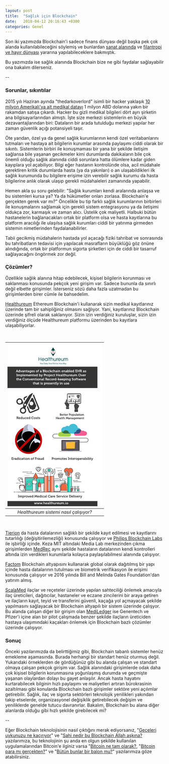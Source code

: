 ```yaml
---
layout: post
title:  "Sağlık için Blockchain"
date:   2018-04-12 20:16:43 +0300
categories: Genel
---
```

Son iki yazımızda Blockchain'i sadece finans dünyası değil başka pek çok alanda kullanılabileceğini söylemiş ve bunlardan [sanat alanında](http://ademimerkezi.com/genel/2018/04/06/sanat-icin-blockchain.html) ve [filantropi ve hayır dünyası](http://ademimerkezi.com/genel/2018/03/29/Iyilik-icin-blockchain.html) yararına yapılabileceklere bakmıştık. 

Bu yazımızda ise sağlık alanında Blockchain bize ne gibi faydalar sağlayabilir ona bakalım dilerseniz. 

--

### Sorunlar, sıkıntılar

2015 yılı Haziran ayında "thedarkoverlord" isimli bir hacker yaklaşık [10 milyon Amerikalı'ya ait medikal datayı](https://www.zdnet.com/article/hacker-advertising-huge-health-insurance-database/) 1 milyon ABD dolarına yakın bir rakamdan satışa çıkardı. Hacker bu gizli medikal bilgileri dört ayrı şirketin ana bilgisayarlarından almıştı. İşte size merkezi sistemlerin en büyük dezavantajlarından biri: Dataların bir arada tutulduğu merkezi yapılar her zaman güvenlik açığı potansiyeli taşır.

Öte yandan, özel ya da genel sağlık kurumlarının kendi özel veritabanlarını tutmaları ve hastaya ait bilgilerin kurumlar arasında paylaşımı ciddi olarak bir sıkıntı. Sistemlerin birbiri ile konuşmaması bir yana bir şekilde iletişim sağlansa bile yaşanan gecikmeler kimi durumlarda dakikaların bile çok önemli olduğu sağlık alanında ciddi sorunlara hatta ölümlere kadar giden kayıplara yol açabiliyor. Bilgi eğer hastanın kontrolünde olsa, acil müdahale gerektiren kritik durumlarda hasta (ya da yakınları) o an ulaşabildikleri ilk sağlık kurumunda bu bilgilere erişime izin verebilir sağlık kurumu da hasta bilgilerine anlık olarak ulaşıp gerekli müdahaleleri zamanında yapabilir. 

Hemen akla şu soru gelebilir: "Sağlık kurumları kendi aralarında anlaşsa ve bu sistemleri kursa ya? Ya da hükümetler onları zorlasa. Blockchain'e gerçekten gerek var mı?" Öncelikle bu tip farklı sağlık kurumlarının birbirleri ile konuşmalarını sağlamak için gerekli sistem entegrasyonu ya da iletişimi oldukça zor, karmaşık ve zaman alıcı. Üstelik çok maliyetli. Halbuki bütün hastanelerin bağlanacakları ortak bir platform olsa ve hasta kayıtlarına bu platform aracılığı ile ulaşılsa sağlık kurumları ciddi bir yatırıma girmeden sistemin nimetlerinden faydalanabilirler. 

Tabii gecikmiş müdahalerin hastada yol açacağı fiziki tahribat ve sonrasında bu tahribatların tedavisi için yapılacak masrafların büyüklüğü göz önüne alındığında, ortak bir platformun sigorta şirketleri için de ciddi bir tasarruf sağlayacağını öngörmek zor değil.    

### Çözümler?

Özellikle sağlık alanına hitap edebilecek, kişisel bilgilerin korunması ve saklanması konusunda pekçok yeni girişim var. Sadece bununla da sınırlı değil elbette girişimler. İsterseniz sözü daha fazla uzatmadan bu girişimlerden birer cümle ile bahsedelim. 

[Healthureum](https://www.healthureum.io/) Ethereum Blockchain'i kullanarak sizin medikal kayıtlarınız üzerinde tam bir sahipliğiniz olmasını sağlıyor. Yani, kayıtlarınız Blockchain üzerinde şifreli olarak saklanıyor. Sizin izin verdiğiniz kuruluşlar, sizin izin verdiğiniz ölçüde Healthureum platformu üzerinden bu kayıtlara ulaşabiliyorlar. 

&nbsp;

| ![healthureum.png](/assets/healthureum2.png) | 
|:--:| 
| *Healthureum sistemi nasıl çalışıyor?* | 

&nbsp;


[Tierion](https://tierion.com/) da hasta datalarının sağlıklı bir şekilde kayıt edilmesi ve kayıtlarını tutarlılığı (değişitirilemezliği) konusunda çalışıyor ve [Philips Blockchain Labs](http://www.2.forms.healthcare.philips.com/blockchainlabs) ile işbirliği içinde. Keza MIT altındaki Media Lab merkezinden çıkma girişimlerden [MedRec](http://medrec.io/about-us/) aynı şekilde hastaların datalarının kendi kontrolleri altında izin verdikleri kurumlarla kolayca paylaşılabilmesi alanında çalışıyor. 

[Factom](https://www.factom.com) Blockchain altyapısını kullanarak global olarak dağıtılmış bir yapı içinde hasta datalarının tutulması ve biometrik verifikasyon ile erişimi konusunda çalışıyor ve 2016 yılında Bill and Melinda Gates Foundation'dan yatırım almış.

[ScalaMed](https://www.scalamed.com) ilaçlar ve reçeteler üzerinde yapılan sahteciliği önlemek amacıyla ilaç üreticileri, dağıtıcılar, hastaneler ve eczane zincilerini bir araya getiren ve ilaçların kayıt, teyid ve transferini güvenli, kaçağa yol açmayacak şekilde yapılmasını sağlayacak bir Blockchain altyapılı bir sistem üzerinde çalışyor. Bu alanda çalışan diğer bir girişim olan [MediLedger](https://www.mediledger.com/) ise Genentech ve Pfizer'i içine alan bir pilot çalışmada benzer şekilde ilaçların üreticiden hastaya ulaşımındaki kaçakları önlemek için Blockchain bazlı çözümler üzerinde çalışıyor. 

### Sonuç

Önceki yazılarımızda da belirttiğimiz gibi, Blockchain tabanlı sistemler henüz emekleme aşamasında. Burada herhangi bir standart henüz oturmuş değil. Yukarıdaki örneklerden de gördüğünüz gibi bu alanda çalışan ve standart olmaya çalışan pekçok girişim var. Sağlık alanındaki girişimlerde odak daha çok kişisel bilgilerin korunmasına yoğunlaşmış durumda ve geçmişte yaşanan olaylardan dolayı bu gayet anlaşılır. Ancak hasta hayatını kurtarabilecek bilginin hızlı paylaşımı ve maliyetleri artıran bürokrasinin azaltılması gibi konularda Blockchain bazlı girişimler sektöre yeni açılımlar getirebilir. Sağlık, ilaç ve sigorta sektörleri teknolojik yenilikleri yakından takip etselerde, organizasyonel değişiklik getirebilecek değişim ve yeniliklerde genelde tutucu davranırlar. Bakalım, Blockchain bu alana diğer alanlarda olduğu gibi hızlı şekilde girebilecek mi?


--

Eğer Blockchain teknolojisinin nasıl çıktığını merak ediyorsanız, "[Geceleri uykunuzu ne kaçırıyor](http://ademimerkezi.com/genel/2018/03/01/Geceleri-uykunuzu-ne-kaciriyor.html)" ve "[Sahi nedir bu Blockchain Allah aşkına?](http://ademimerkezi.com/genel/2018/03/02/Sahi-nedir-bu-blockchain-allah-askina.html) yazılarımıza, bu teknolojinin şu anda en olgun şekilde kullanılan uygulamalarından Bitcoin'e ilginiz varsa "[Bitcoin ne tam olarak?](http://ademimerkezi.com/genel/2018/03/13/Bitcoin-ne-tam-olarak.html), "[Bitcoin para mı gerçekten?](http://ademimerkezi.com/genel/2018/03/22/Bitcoin-para-mi-gercekten.html)" ve "[Bütün bunlar bir balon mu?](http://ademimerkezi.com/genel/2018/03/05/Butun-bunlar-bir-balon-mu.html)" yazılarımıza göze atabilirsiniz. 
